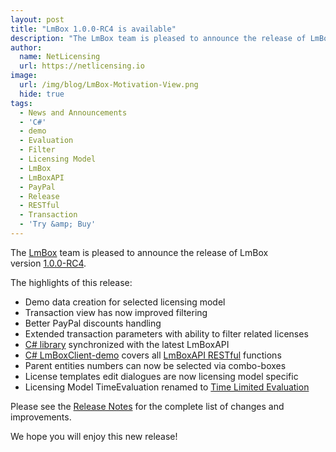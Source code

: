 ```yaml
---
layout: post
title: "LmBox 1.0.0-RC4 is available"
description: "The LmBox team is pleased to announce the release of LmBox version 1.0.0-RC4"
author:
  name: NetLicensing
  url: https://netlicensing.io
image:
  url: /img/blog/LmBox-Motivation-View.png
  hide: true
tags:
  - News and Announcements
  - 'C#'
  - demo
  - Evaluation
  - Filter
  - Licensing Model
  - LmBox
  - LmBoxAPI
  - PayPal
  - Release
  - RESTful
  - Transaction
  - 'Try &amp; Buy'
---
```


The <a title="LmBox - Innovative License Management Solution" href="https://netlicensing.io">LmBox</a> team is pleased to announce the release of LmBox version <a title="Release Notes - LmBox 1.0.0-RC4" href="https://www.labs64.de/confluence/x/xACo" target="_blank">1.0.0-RC4</a>.

The highlights of this release:

  * Demo data creation for selected licensing model
  * Transaction view has now improved filtering
  * Better PayPal discounts handling
  * Extended transaction parameters with ability to filter related licenses
  * <a title="LmBoxClient-csharp" href="https://github.com/Labs64/NetLicensingClient-csharp" target="_blank">C# library</a> synchronized with the latest LmBoxAPI
  * <a title="LmBoxClient-demo" href="https://github.com/Labs64/NetLicensing-Demo" target="_blank">C# LmBoxClient-demo</a> covers all <a title="LmBoxAPI (RESTful)" href="https://www.labs64.de/confluence/x/pwCo" target="_blank">LmBoxAPI RESTful</a> functions
  * Parent entities numbers can now be selected via combo-boxes
  * License templates edit dialogues are now licensing model specific
  * Licensing Model TimeEvaluation renamed to <a title="Licensing Models: Time Limited Evaluation" href="https://www.labs64.de/confluence/x/twCo" target="_blank">Time Limited Evaluation</a>

Please see the <a title="Release Notes - LmBox 1.0.0-RC4" href="https://www.labs64.de/confluence/x/xACo" target="_blank">Release Notes</a> for the complete list of changes and improvements.

We hope you will enjoy this new release!
